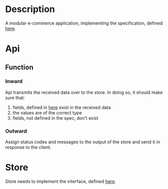 # Description
A modular e-commerce application, implementing the specification, defined [here](#).

# Api
## Function
### Inward
Api transmits the received data over to the store. In doing so, it should make sure that:
1. fields, defined in [here](#) exist in the received data
2. the values are of the correct type
3. fields, not defined in the spec, don't exist

### Outward
Assign status codes and messages to the output of the store and send it in response to the client.

# Store
Store needs to implement the interface, defined [here](#).
